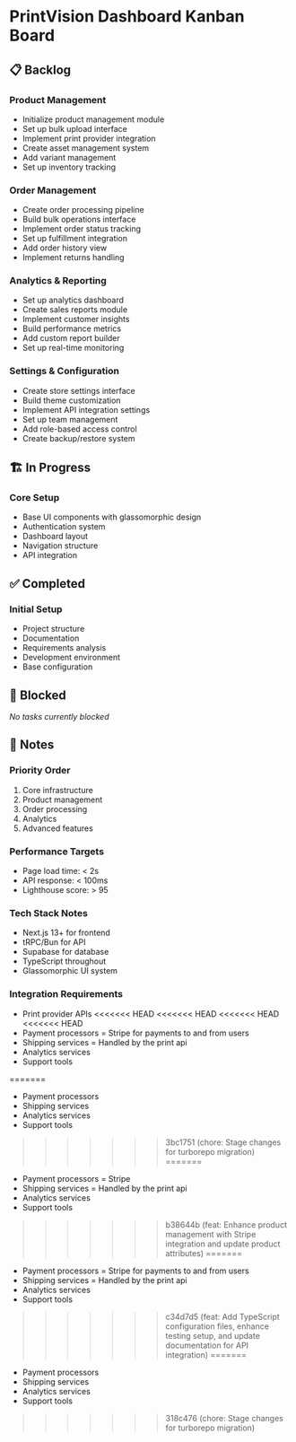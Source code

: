 # PrintVision Dashboard Kanban Board

## 📋 Backlog

### Product Management
- Initialize product management module
- Set up bulk upload interface
- Implement print provider integration
- Create asset management system
- Add variant management
- Set up inventory tracking

### Order Management
- Create order processing pipeline
- Build bulk operations interface
- Implement order status tracking
- Set up fulfillment integration
- Add order history view
- Implement returns handling

### Analytics & Reporting
- Set up analytics dashboard
- Create sales reports module
- Implement customer insights
- Build performance metrics
- Add custom report builder
- Set up real-time monitoring

### Settings & Configuration
- Create store settings interface
- Build theme customization
- Implement API integration settings
- Set up team management
- Add role-based access control
- Create backup/restore system

## 🏗️ In Progress

### Core Setup
- Base UI components with glassomorphic design
- Authentication system
- Dashboard layout
- Navigation structure
- API integration

## ✅ Completed

### Initial Setup
- Project structure
- Documentation
- Requirements analysis
- Development environment
- Base configuration

## 🚫 Blocked

_No tasks currently blocked_

## 📝 Notes

### Priority Order
1. Core infrastructure
2. Product management
3. Order processing
4. Analytics
5. Advanced features

### Performance Targets
- Page load time: < 2s
- API response: < 100ms
- Lighthouse score: > 95

### Tech Stack Notes
- Next.js 13+ for frontend
- tRPC/Bun for API
- Supabase for database
- TypeScript throughout
- Glassomorphic UI system

### Integration Requirements
- Print provider APIs
<<<<<<< HEAD
<<<<<<< HEAD
<<<<<<< HEAD
<<<<<<< HEAD
- Payment processors = Stripe for payments to and from users
- Shipping services = Handled by the print api
- Analytics services 
- Support tools

=======
- Payment processors
- Shipping services
- Analytics services
- Support tools
>>>>>>> 3bc1751 (chore: Stage changes for turborepo migration)
=======
- Payment processors = Stripe
- Shipping services = Handled by the print api
- Analytics services 
- Support tools
>>>>>>> b38644b (feat: Enhance product management with Stripe integration and update product attributes)
=======
- Payment processors = Stripe for payments to and from users
- Shipping services = Handled by the print api
- Analytics services 
- Support tools

>>>>>>> c34d7d5 (feat: Add TypeScript configuration files, enhance testing setup, and update documentation for API integration)
=======
- Payment processors
- Shipping services
- Analytics services
- Support tools
>>>>>>> 318c476 (chore: Stage changes for turborepo migration)

